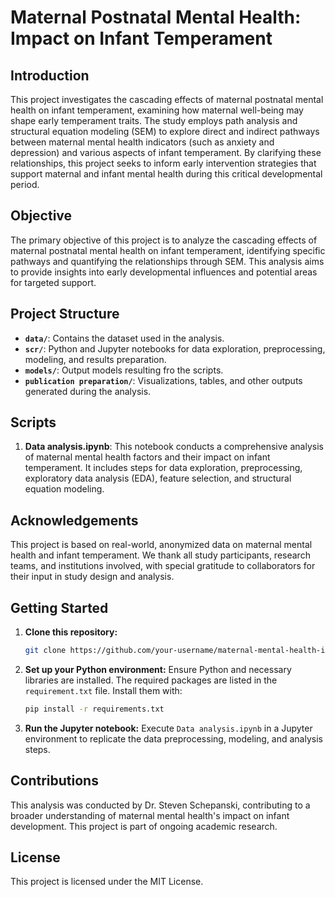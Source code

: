 # Maternal Postnatal Mental Health: Impact on Infant Temperament

## Introduction

This project investigates the cascading effects of maternal postnatal mental health on infant temperament, examining how maternal well-being may shape early temperament traits. The study employs path analysis and structural equation modeling (SEM) to explore direct and indirect pathways between maternal mental health indicators (such as anxiety and depression) and various aspects of infant temperament. By clarifying these relationships, this project seeks to inform early intervention strategies that support maternal and infant mental health during this critical developmental period.

## Objective

The primary objective of this project is to analyze the cascading effects of maternal postnatal mental health on infant temperament, identifying specific pathways and quantifying the relationships through SEM. This analysis aims to provide insights into early developmental influences and potential areas for targeted support.

## Project Structure

- **`data/`**: Contains the dataset used in the analysis.
- **`scr/`**: Python and Jupyter notebooks for data exploration, preprocessing, modeling, and results preparation.
- **`models/`**: Output models resulting fro the scripts.
- **`publication preparation/`**: Visualizations, tables, and other outputs generated during the analysis.

## Scripts

1. **Data analysis.ipynb**: This notebook conducts a comprehensive analysis of maternal mental health factors and their impact on infant temperament. It includes steps for data exploration, preprocessing, exploratory data analysis (EDA), feature selection, and structural equation modeling.
   
## Acknowledgements

This project is based on real-world, anonymized data on maternal mental health and infant temperament. We thank all study participants, research teams, and institutions involved, with special gratitude to collaborators for their input in study design and analysis.

## Getting Started

1. **Clone this repository:**

   ```bash
   git clone https://github.com/your-username/maternal-mental-health-impact.git
   ```

2. **Set up your Python environment:** Ensure Python and necessary libraries are installed. The required packages are listed in the `requirement.txt` file. Install them with:
   
   ```bash
   pip install -r requirements.txt
   ```

3. **Run the Jupyter notebook:** Execute `Data analysis.ipynb` in a Jupyter environment to replicate the data preprocessing, modeling, and analysis steps.

## Contributions

This analysis was conducted by Dr. Steven Schepanski, contributing to a broader understanding of maternal mental health's impact on infant development. This project is part of ongoing academic research.

## License

This project is licensed under the MIT License.